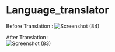 # Language_translator

Before Translation : 
![Screenshot (84)](https://github.com/user-attachments/assets/e3e13b9c-f588-46b7-ac0f-ffaa428e9aeb)


 After Translation :  
![Screenshot (83)](https://github.com/user-attachments/assets/9dd53faf-7ad2-4e1b-9346-455fc1a04ef0)

